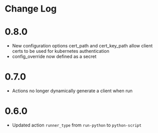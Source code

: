 # Change Log

# 0.8.0

- New configuration options cert_path and cert_key_path allow client
  certs to be used for kubernetes authentication
- config_override now defined as a secret

# 0.7.0

- Actions no longer dynamically generate a client when run

# 0.6.0

- Updated action `runner_type` from `run-python` to `python-script`


